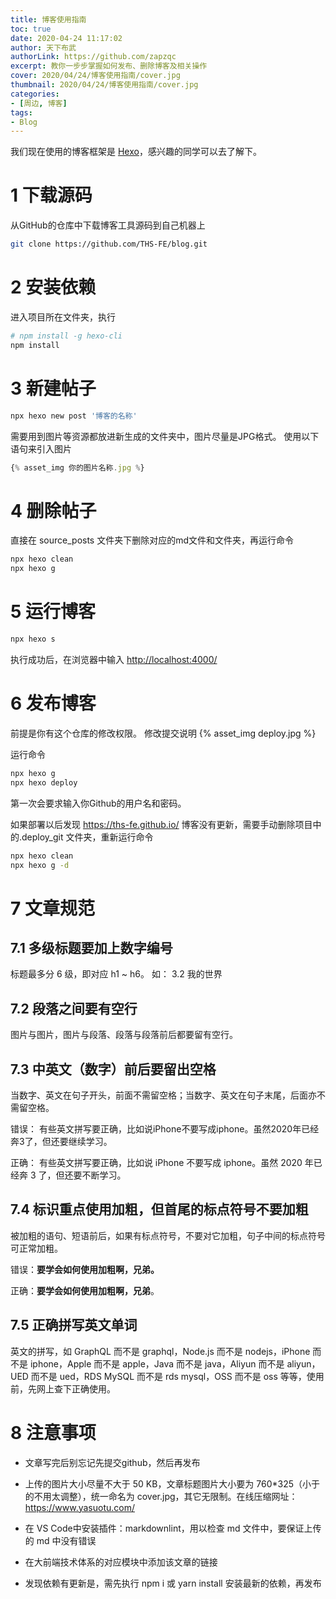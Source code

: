 ```yaml
---
title: 博客使用指南
toc: true
date: 2020-04-24 11:17:02
author: 天下布武
authorLink: https://github.com/zapzqc
excerpt: 教你一步步掌握如何发布、删除博客及相关操作
cover: 2020/04/24/博客使用指南/cover.jpg
thumbnail: 2020/04/24/博客使用指南/cover.jpg
categories:
- [周边, 博客]
tags: 
- Blog
---
```


我们现在使用的博客框架是 [Hexo](https://hexo.io/zh-cn/)，感兴趣的同学可以去了解下。

# 1 下载源码

从GitHub的仓库中下载博客工具源码到自己机器上

```bash
git clone https://github.com/THS-FE/blog.git
```

# 2 安装依赖

进入项目所在文件夹，执行

```bash
# npm install -g hexo-cli
npm install
```

# 3 新建帖子

```bash
npx hexo new post '博客的名称'
```

需要用到图片等资源都放进新生成的文件夹中，图片尽量是JPG格式。
使用以下语句来引入图片

```javascript
{% asset_img 你的图片名称.jpg %}
```

# 4 删除帖子

直接在 source\_posts 文件夹下删除对应的md文件和文件夹，再运行命令

```bash
npx hexo clean
npx hexo g
```

# 5 运行博客

```bash
npx hexo s
```

执行成功后，在浏览器中输入 <http://localhost:4000/>

# 6 发布博客

前提是你有这个仓库的修改权限。
修改提交说明
{% asset_img deploy.jpg %}

运行命令

```bash
npx hexo g
npx hexo deploy
```

第一次会要求输入你Github的用户名和密码。

如果部署以后发现 <https://ths-fe.github.io/> 博客没有更新，需要手动删除项目中的.deploy_git 文件夹，重新运行命令

```bash
npx hexo clean
npx hexo g -d
```

# 7 文章规范

## 7.1 多级标题要加上数字编号

标题最多分 6 级，即对应 h1 ~ h6。 如： 3.2 我的世界

## 7.2 段落之间要有空行

图片与图片，图片与段落、段落与段落前后都要留有空行。

## 7.3 中英文（数字）前后要留出空格

当数字、英文在句子开头，前面不需留空格；当数字、英文在句子末尾，后面亦不需留空格。

错误： 有些英文拼写要正确，比如说iPhone不要写成iphone。虽然2020年已经奔3了，但还要继续学习。

正确： 有些英文拼写要正确，比如说 iPhone 不要写成 iphone。虽然 2020 年已经奔 3 了，但还要不断学习。

## 7.4 标识重点使用加粗，但首尾的标点符号不要加粗

被加粗的语句、短语前后，如果有标点符号，不要对它加粗，句子中间的标点符号可正常加粗。

错误：**要学会如何使用加粗啊，兄弟。**

正确：**要学会如何使用加粗啊，兄弟**。

## 7.5 正确拼写英文单词

英文的拼写，如 GraphQL 而不是 graphql，Node.js 而不是 nodejs，iPhone 而不是 iphone，Apple 而不是 apple，Java 而不是 java，Aliyun 而不是 aliyun，UED 而不是  ued，RDS MySQL 而不是 rds mysql，OSS 而不是 oss 等等，使用前，先网上查下正确使用。

# 8 注意事项

- 文章写完后别忘记先提交github，然后再发布

- 上传的图片大小尽量不大于 50 KB，文章标题图片大小要为 760*325（小于的不用太调整），统一命名为 cover.jpg，其它无限制。在线压缩网址：<https://www.yasuotu.com/>

- 在 VS Code中安装插件：markdownlint，用以检查 md 文件中，要保证上传的 md 中没有错误

- 在大前端技术体系的对应模块中添加该文章的链接

- 发现依赖有更新是，需先执行 npm i 或 yarn install 安装最新的依赖，再发布
